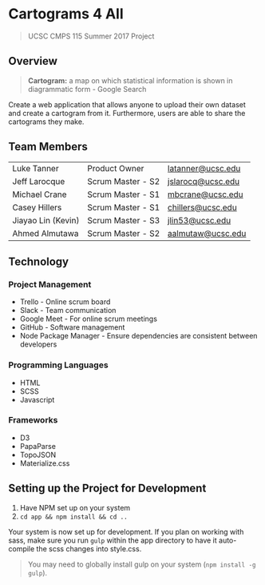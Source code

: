 Cartograms 4 All
===
> UCSC CMPS 115 Summer 2017 Project

## Overview
> **Cartogram:** a map on which statistical information is shown in diagrammatic form - Google Search


Create a web application that allows anyone to upload their own dataset and create a cartogram from it. Furthermore, users are able to share the cartograms they make.

## Team Members
|                    |                   |                   |
|--------------------|-------------------|-------------------|
| Luke Tanner        | Product Owner     | latanner@ucsc.edu |
| Jeff Larocque      | Scrum Master - S2 | jslarocq@ucsc.edu |
| Michael Crane      | Scrum Master - S1 | mbcrane@ucsc.edu  |
| Casey Hillers      | Scrum Master - S1 | chillers@ucsc.edu |
| Jiayao Lin (Kevin) | Scrum Master - S3   | jlin53@ucsc.edu   |
| Ahmed Almutawa     | Scrum Master - S2   | aalmutaw@ucsc.edu |
## Technology
### Project Management
* Trello - Online scrum board
* Slack - Team communication
* Google Meet - For online scrum meetings
* GitHub - Software management
* Node Package Manager - Ensure dependencies are consistent between developers

### Programming Languages
* HTML
* SCSS
* Javascript

### Frameworks
* D3
* PapaParse
* TopoJSON
* Materialize.css

## Setting up the Project for Development
1. Have NPM set up on your system
2. `cd app && npm install && cd ..`

Your system is now set up for development. If you plan on working with sass, make sure you run `gulp` within the app directory to have it auto-compile the scss changes into style.css.
> You may need to globally install gulp on your system (`npm install -g gulp`).
